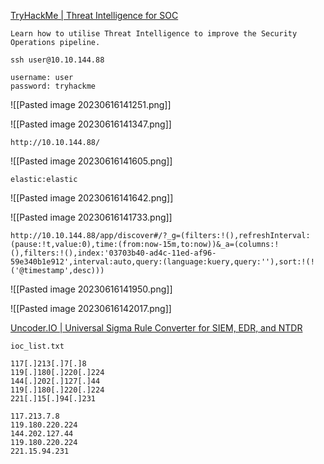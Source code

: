 [TryHackMe | Threat Intelligence for SOC](https://tryhackme.com/room/threatintelligenceforsoc)

```
Learn how to utilise Threat Intelligence to improve the Security Operations pipeline.
```

```
ssh user@10.10.144.88
```

```
username: user
password: tryhackme
```

![[Pasted image 20230616141251.png]]

![[Pasted image 20230616141347.png]]

```
http://10.10.144.88/
```

![[Pasted image 20230616141605.png]]

`elastic:elastic`

![[Pasted image 20230616141642.png]]

![[Pasted image 20230616141733.png]]

```
http://10.10.144.88/app/discover#/?_g=(filters:!(),refreshInterval:(pause:!t,value:0),time:(from:now-15m,to:now))&_a=(columns:!(),filters:!(),index:'03703b40-ad4c-11ed-af96-59e340b1e912',interval:auto,query:(language:kuery,query:''),sort:!(!('@timestamp',desc)))
```

![[Pasted image 20230616141950.png]]

![[Pasted image 20230616142017.png]]

[Uncoder.IO | Universal Sigma Rule Converter for SIEM, EDR, and NTDR](https://uncoder.io/)

`ioc_list.txt`

```
117[.]213[.]7[.]8
119[.]180[.]220[.]224
144[.]202[.]127[.]44
119[.]180[.]220[.]224
221[.]15[.]94[.]231
```

```
117.213.7.8
119.180.220.224
144.202.127.44
119.180.220.224
221.15.94.231
```


